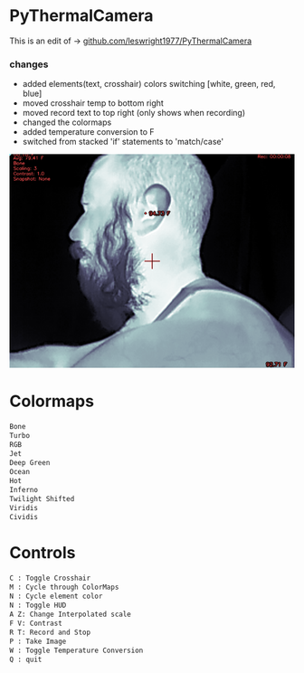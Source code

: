 # PyThermalCamera

This is an edit of -> [github.com/leswright1977/PyThermalCamera](github.com/leswright1977/PyThermalCamera)

### changes

* added elements(text, crosshair) colors switching [white, green, red, blue]
* moved crosshair temp to bottom right
* moved record text to top right (only shows when recording)
* changed the colormaps
* added temperature conversion to F 
* switched from stacked 'if' statements to 'match/case'

![capture](.git-assets/capture.png)

# Colormaps

```shell
Bone
Turbo
RGB
Jet
Deep Green
Ocean
Hot
Inferno
Twilight Shifted
Viridis
Cividis
```

# Controls

```shell
C : Toggle Crosshair
M : Cycle through ColorMaps
N : Cycle element color
N : Toggle HUD
A Z: Change Interpolated scale
F V: Contrast
R T: Record and Stop
P : Take Image
W : Toggle Temperature Conversion
Q : quit
```

